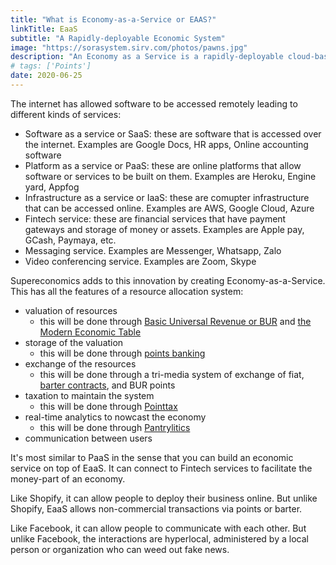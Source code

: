 ```yaml
---
title: "What is Economy-as-a-Service or EAAS?"
linkTitle: EaaS
subtitle: "A Rapidly-deployable Economic System"
image: "https://sorasystem.sirv.com/photos/pawns.jpg"
description: "An Economy as a Service is a rapidly-deployable cloud-based economic system"
# tags: ['Points']
date: 2020-06-25
---
```




The internet has allowed software to be accessed remotely leading to different kinds of services:

- Software as a service or SaaS: these are software that is accessed over the internet. Examples are Google Docs, HR apps, Online accounting software
- Platform as a service or PaaS: these are online platforms that allow software or services to be built on them. Examples are Heroku, Engine yard, Appfog 
- Infrastructure as a service or IaaS: these are comupter infrastructure that can be accessed online. Examples are AWS, Google Cloud, Azure
- Fintech service: these are financial services that have payment gateways and storage of money or assets. Examples are Apple pay, GCash, Paymaya, etc. 
- Messaging service. Examples are Messenger, Whatsapp, Zalo 
- Video conferencing service. Examples are Zoom, Skype

Supereconomics adds to this innovation by creating Economy-as-a-Service. This has all the features of a resource allocation system:

- valuation of resources
  - this will be done through [Basic Universal Revenue or BUR](https://superphysics.org/social/economics/solutions/bur) and [the Modern Economic Table](https://superphysics.org/social/economics/solutions/modern-economic-table) 
- storage of the valuation
  - this will be done through [points banking](https://superphysics.org/social/economics/solutions/points-banking) 
- exchange of the resources
  - this will be done through a tri-media system of exchange of fiat, [barter contracts](https://superphysics.org/social/economics/why-business-is-immoral), and BUR points
- taxation to maintain the system
  - this will be done through [Pointtax](https://pantrypoints.com/pointtax)
- real-time analytics to nowcast the economy
  - this will be done through [Pantrylitics](https://pantrypoints.com/pantrylitics)
- communication between users


It's most similar to PaaS in the sense that you can build an economic service on top of EaaS. It can connect to Fintech services to facilitate the money-part of an economy. 

Like Shopify, it can allow people to deploy their business online. But unlike Shopify, EaaS allows non-commercial transactions via points or barter. 

Like Facebook, it can allow people to communicate with each other. But unlike Facebook, the interactions are hyperlocal, administered by a local person or organization who can weed out fake news. 

